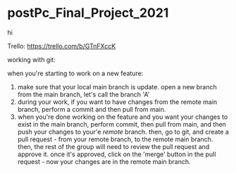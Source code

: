 # postPc_Final_Project_2021

hi

Trello: https://trello.com/b/GTnFXccK

working with git:

when you're starting to work on a new feature:
1. make sure that your local main branch is update. open a new branch from the main branch, 
   let's call the branch 'A'
2. during your work, if you want to have changes from the remote main branch, perform a commit and
   then pull from main.
3. when you're done working on the feature and you want your changes to exist in the main branch,
   perform commit, then pull from main, and then push your changes to your'e *remote* branch.
   then, go to git, and create a pull request - from your remote branch, to the remote main branch.
   then, the rest of the group will need to review the pull request and approve it. once it's approved,
   click on the 'merge' button in the pull request - now your changes are in the remote main branch.